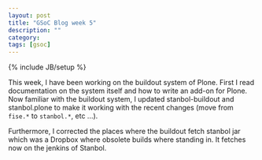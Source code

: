 ```yaml
---
layout: post
title: "GSoC Blog week 5"
description: ""
category: 
tags: [gsoc]
---
```

{% include JB/setup %}

This week, I have been working on the buildout system of Plone. First I read
documentation on the system itself and how to write an add-on for Plone. Now
familiar with the buildout system, I updated stanbol-buildout and stanbol.plone
to make it working with the recent changes (move from `fise.*` to `stanbol.*`, etc
...). 

Furthermore, I corrected the places where the buildout fetch stanbol jar which
was a Dropbox where obsolete builds where standing in. It fetches now on the
jenkins of Stanbol.

